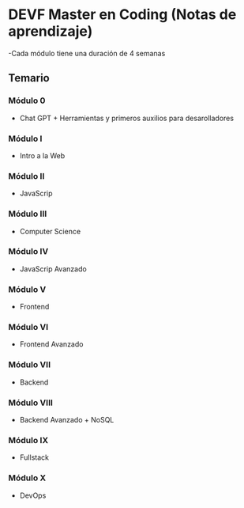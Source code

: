 # DEVF Master en Coding (Notas de aprendizaje)
-Cada módulo tiene una duración de 4 semanas 

## Temario
### Módulo 0
- Chat GPT + Herramientas y primeros auxilios para desarolladores
### Módulo I
- Intro a la Web
### Módulo II
- JavaScrip
### Módulo III
- Computer Science
### Módulo IV
- JavaScrip Avanzado
### Módulo V
- Frontend
### Módulo VI
- Frontend Avanzado
### Módulo VII
- Backend
### Módulo VIII
- Backend Avanzado + NoSQL
### Módulo IX
- Fullstack
### Módulo X
- DevOps
